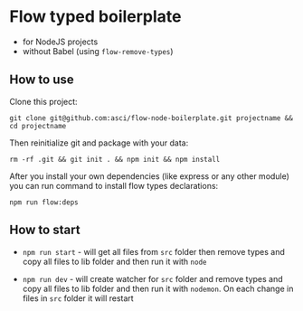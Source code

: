 # Flow typed boilerplate
- for NodeJS projects
- without Babel (using `flow-remove-types`)

## How to use
Clone this project:

`git clone git@github.com:asci/flow-node-boilerplate.git projectname && cd projectname
`

Then reinitialize git and package with your data:

`rm -rf .git && git init . && npm init && npm install`

After you install your own dependencies (like express or any other module) you can run command to install flow types declarations:

`npm run flow:deps`

## How to start

- `npm run start` - will get all files from `src` folder then remove types and copy all files to lib folder and then run it with `node`

- `npm run dev` - will create watcher for `src` folder and remove types and copy all files to lib folder and then run it with `nodemon`. On each change in files in `src` folder it will restart

